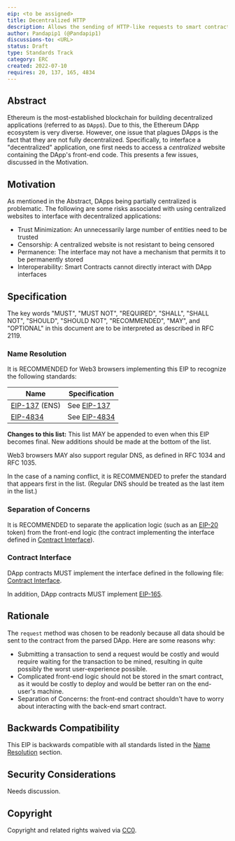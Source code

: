 ```yaml
---
eip: <to be assigned>
title: Decentralized HTTP
description: Allows the sending of HTTP-like requests to smart contracts
author: Pandapip1 (@Pandapip1)
discussions-to: <URL>
status: Draft
type: Standards Track
category: ERC
created: 2022-07-10
requires: 20, 137, 165, 4834
---
```


## Abstract

Ethereum is the most-established blockchain for building decentralized applications (referred to as `DApp`s). Due to this, the Ethereum DApp ecosystem is very diverse. However, one issue that plagues DApps is the fact that they are not fully decentralized. Specifically, to interface a "decentralized" application, one first needs to access a *centralized* website containing the DApp's front-end code. This presents a few issues, discussed in the Motivation.

## Motivation

As mentioned in the Abstract, DApps being partially centralized is problematic. The following are some risks associated with using centralized websites to interface with decentralized applications:

- Trust Minimization: An unnecessarily large number of entities need to be trusted
- Censorship: A centralized website is not resistant to being censored
- Permanence: The interface may not have a mechanism that permits it to be permanently stored
- Interoperability: Smart Contracts cannot directly interact with DApp interfaces
  
## Specification

The key words "MUST", "MUST NOT", "REQUIRED", "SHALL", "SHALL NOT", "SHOULD", "SHOULD NOT", "RECOMMENDED", "MAY", and "OPTIONAL" in this document are to be interpreted as described in RFC 2119.

### Name Resolution

It is RECOMMENDED for Web3 browsers implementing this EIP to recognize the following standards:

| Name                          | Specification                                        |
| ---                           | ---                                                  |
| [EIP-137](./eip-137.md) (ENS) | See [EIP-137](./eip-137.md#Resolver-specification)   |
| [EIP-4834](./eip-4834.md)     | See [EIP-4834](./eip-4834.md#Specification)          |

**Changes to this list:** This list MAY be appended to even when this EIP becomes final. New additions should be made at the bottom of the list.

Web3 browsers MAY also support regular DNS, as defined in RFC 1034 and RFC 1035.

In the case of a naming conflict, it is RECOMMENDED to prefer the standard that appears first in the list. (Regular DNS should be treated as the last item in the list.)

### Separation of Concerns

It is RECOMMENDED to separate the application logic (such as an [EIP-20](./eip-20.md) token) from the front-end logic (the contract implementing the interface defined in [Contract Interface](#contract-interface)).

### Contract Interface

DApp contracts MUST implement the interface defined in the following file: [Contract Interface](../assets/eip-dhttp/IDecentralizedApp.sol).

In addition, DApp contracts MUST implement [EIP-165](./eip-165.md).

## Rationale

The `request` method was chosen to be readonly because all data should be sent to the contract from the parsed DApp. Here are some reasons why:
- Submitting a transaction to send a request would be costly and would require waiting for the transaction to be mined, resulting in quite possibly the worst user-experience possible.
- Complicated front-end logic should not be stored in the smart contract, as it would be costly to deploy and would be better ran on the end-user's machine.
- Separation of Concerns: the front-end contract shouldn't have to worry about interacting with the back-end smart contract.

## Backwards Compatibility

This EIP is backwards compatible with all standards listed in the [Name Resolution](#name-resolution) section.

## Security Considerations

Needs discussion.

## Copyright
Copyright and related rights waived via [CC0](https://creativecommons.org/publicdomain/zero/1.0/).
